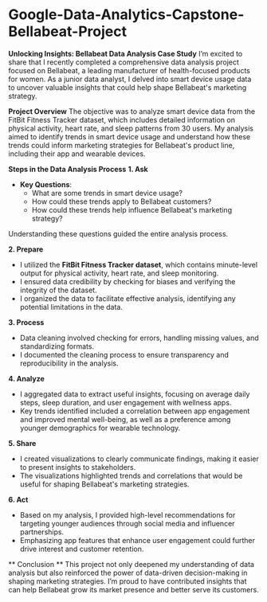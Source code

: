 # Google-Data-Analytics-Capstone-Bellabeat-Project
**Unlocking Insights: Bellabeat Data Analysis Case Study**
I’m excited to share that I recently completed a comprehensive data analysis project focused on Bellabeat, a leading manufacturer of health-focused products for women. As a junior data analyst, I delved into smart device usage data to uncover valuable insights that could help shape Bellabeat's marketing strategy.

**Project Overview**
The objective was to analyze smart device data from the FitBit Fitness Tracker dataset, which includes detailed information on physical activity, heart rate, and sleep patterns from 30 users. My analysis aimed to identify trends in smart device usage and understand how these trends could inform marketing strategies for Bellabeat's product line, including their app and wearable devices.

**Steps in the Data Analysis Process**
**1. Ask**
   - **Key Questions**:
     - What are some trends in smart device usage?
     - How could these trends apply to Bellabeat customers?
     - How could these trends help influence Bellabeat's marketing strategy?
   
   Understanding these questions guided the entire analysis process.

**2. Prepare**
   - I utilized the **FitBit Fitness Tracker dataset**, which contains minute-level output for physical activity, heart rate, and sleep monitoring.
   - I ensured data credibility by checking for biases and verifying the integrity of the dataset.
   - I organized the data to facilitate effective analysis, identifying any potential limitations in the data.

**3. Process**
   - Data cleaning involved checking for errors, handling missing values, and standardizing formats.
   - I documented the cleaning process to ensure transparency and reproducibility in the analysis.

**4. Analyze**
   - I aggregated data to extract useful insights, focusing on average daily steps, sleep duration, and user engagement with wellness apps.
   - Key trends identified included a correlation between app engagement and improved mental well-being, as well as a preference among younger demographics for wearable technology.

**5. Share**
   - I created visualizations to clearly communicate findings, making it easier to present insights to stakeholders.
   - The visualizations highlighted trends and correlations that would be useful for shaping Bellabeat's marketing strategies.

**6. Act**
   - Based on my analysis, I provided high-level recommendations for targeting younger audiences through social media and influencer partnerships.
   - Emphasizing app features that enhance user engagement could further drive interest and customer retention.

** Conclusion **
This project not only deepened my understanding of data analysis but also reinforced the power of data-driven decision-making in shaping marketing strategies. I’m proud to have contributed insights that can help Bellabeat grow its market presence and better serve its customers.
